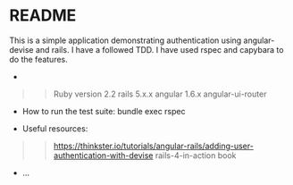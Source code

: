 # README

This is a simple application demonstrating authentication using angular-devise and rails. I have a followed TDD. I have used rspec and capybara to do the features.

*
>> Ruby version 2.2
>> rails 5.x.x
>> angular 1.6.x
>> angular-ui-router

* How to run the test suite: 
bundle exec rspec

* Useful resources: 
 >>https://thinkster.io/tutorials/angular-rails/adding-user-authentication-with-devise
 >>rails-4-in-action book



* ...
